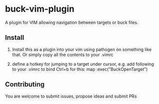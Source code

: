 # buck-vim-plugin

A plugin for VIM allowing navigation between targets or buck files.

## Install

1. Install this as a plugin into your vim using pathogen on something like that. Or simply copy all the contents to your .vimrc

2. define a hotkey for jumping to a target under cursor, e.g. add following to your .vimrc to bind Ctrl+b for this: map <C-b> :exec("BuckOpenTarget")<CR>

## Contributing

You are welcome to submit issues, propose ideas and submit PRs
